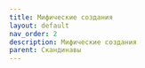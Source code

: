 ```yaml
---
title: Мифические создания
layout: default
nav_order: 2
description: Мифические создания
parent: Скандинавы
---
```



